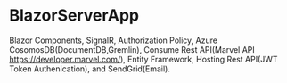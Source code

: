 # BlazorServerApp
Blazor Components, SignalR, Authorization Policy, Azure CosomosDB(DocumentDB,Gremlin), Consume Rest API(Marvel API https://developer.marvel.com/), Entity Framework, Hosting Rest API(JWT Token Authenication), and SendGrid(Email).
